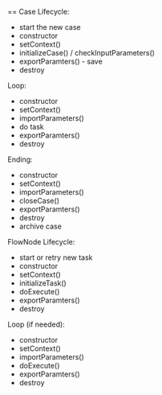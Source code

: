 == Case Lifecycle:
- start the new case
- constructor
- setContext()
- initializeCase() / checkInputParameters()
- exportParamters() - save
- destroy

Loop:
- constructor
- setContext()
- importParameters()
- do task
- exportParamters()
- destroy

Ending:
- constructor
- setContext()
- importParameters()
- closeCase()
- exportParamters()
- destroy
- archive case

FlowNode Lifecycle:
- start or retry new task
- constructor
- setContext()
- initializeTask()
- doExecute()
- exportParamters()
- destroy

Loop (if needed):
- constructor
- setContext()
- importParameters()
- doExecute()
- exportParamters()
- destroy

 
 